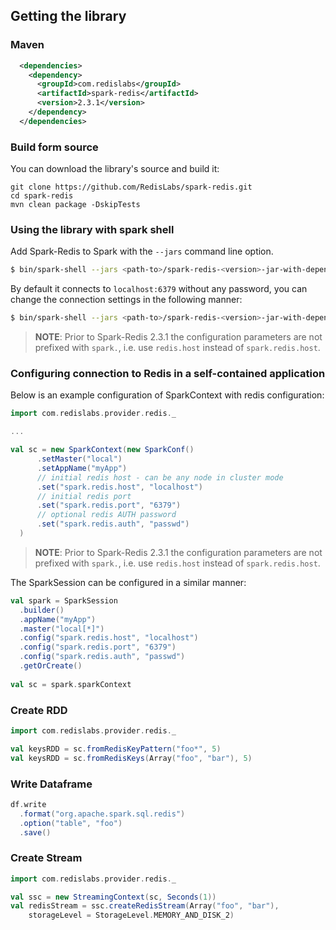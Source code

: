 ## Getting the library

### Maven

```xml
  <dependencies>
    <dependency>
      <groupId>com.redislabs</groupId>
      <artifactId>spark-redis</artifactId>
      <version>2.3.1</version>
    </dependency>
  </dependencies>
```

### Build form source
You can download the library's source and build it:
```
git clone https://github.com/RedisLabs/spark-redis.git
cd spark-redis
mvn clean package -DskipTests
```

### Using the library with spark shell
Add Spark-Redis to Spark with the `--jars` command line option. 

```bash
$ bin/spark-shell --jars <path-to>/spark-redis-<version>-jar-with-dependencies.jar
```

By default it connects to `localhost:6379` without any password, you can change the connection settings in the following manner:

```bash
$ bin/spark-shell --jars <path-to>/spark-redis-<version>-jar-with-dependencies.jar --conf "spark.redis.host=localhost" --conf "spark.redis.port=6379" --conf "spark.redis.auth=passwd"
```

> **NOTE**: Prior to Spark-Redis 2.3.1 the configuration parameters are not prefixed with `spark.`, i.e. use `redis.host` instead of `spark.redis.host`.

### Configuring connection to Redis in a self-contained application

Below is an example configuration of SparkContext with redis configuration:

```scala
import com.redislabs.provider.redis._

...

val sc = new SparkContext(new SparkConf()
      .setMaster("local")
      .setAppName("myApp")
      // initial redis host - can be any node in cluster mode
      .set("spark.redis.host", "localhost")
      // initial redis port
      .set("spark.redis.port", "6379")
      // optional redis AUTH password
      .set("spark.redis.auth", "passwd")
  )
```

> **NOTE**: Prior to Spark-Redis 2.3.1 the configuration parameters are not prefixed with `spark.`, i.e. use `redis.host` instead of `spark.redis.host`.

The SparkSession can be configured in a similar manner:

```scala
val spark = SparkSession
  .builder()
  .appName("myApp")
  .master("local[*]")
  .config("spark.redis.host", "localhost")
  .config("spark.redis.port", "6379")
  .config("spark.redis.auth", "passwd")
  .getOrCreate()
  
val sc = spark.sparkContext  
```

### Create RDD

```scala
import com.redislabs.provider.redis._

val keysRDD = sc.fromRedisKeyPattern("foo*", 5)
val keysRDD = sc.fromRedisKeys(Array("foo", "bar"), 5)
```

### Write Dataframe

```scala
df.write
  .format("org.apache.spark.sql.redis")
  .option("table", "foo")
  .save()
```

### Create Stream

```scala
import com.redislabs.provider.redis._

val ssc = new StreamingContext(sc, Seconds(1))
val redisStream = ssc.createRedisStream(Array("foo", "bar"),
    storageLevel = StorageLevel.MEMORY_AND_DISK_2)
```
